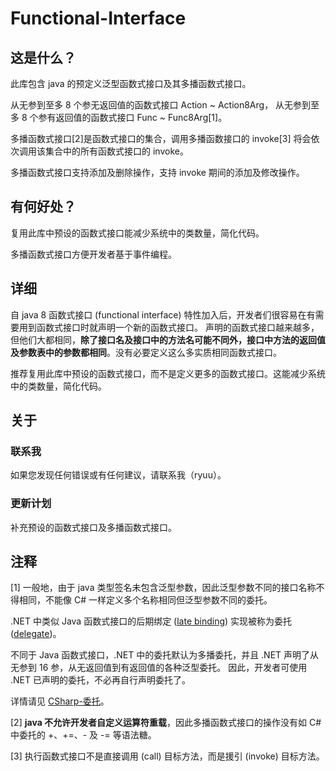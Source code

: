# Functional-Interface

## 这是什么？

此库包含 java 的预定义泛型函数式接口及其多播函数式接口。

从无参到至多 8 个参无返回值的函数式接口 Action ~ Action8Arg， 从无参到至多 8 个参有返回值的函数式接口 Func ~ Func8Arg[1]。

多播函数式接口[2]是函数式接口的集合，调用多播函数接口的 invoke[3] 将会依次调用该集合中的所有函数式接口的 invoke。

多播函数式接口支持添加及删除操作，支持 invoke 期间的添加及修改操作。

## 有何好处？

复用此库中预设的函数式接口能减少系统中的类数量，简化代码。

多播函数式接口方便开发者基于事件编程。

## 详细

自 java 8 函数式接口 (functional interface) 特性加入后，开发者们很容易在有需要用到函数式接口时就声明一个新的函数式接口。
声明的函数式接口越来越多，但他们大都相同，**除了接口名及接口中的方法名可能不同外，接口中方法的返回值及参数表中的参数都相同**。没有必要定义这么多实质相同函数式接口。

推荐复用此库中预设的函数式接口，而不是定义更多的函数式接口。这能减少系统中的类数量，简化代码。

## 关于

### 联系我

如果您发现任何错误或有任何建议，请联系我（ryuu）。

### 更新计划

补充预设的函数式接口及多播函数式接口。

## 注释

[1] 一般地，由于 java 类型签名未包含泛型参数，因此泛型参数不同的接口名称不得相同，不能像 C# 一样定义多个名称相同但泛型参数不同的委托。

.NET 中类似 Java 函数式接口的后期绑定 ([late binding](https://en.wikipedia.org/wiki/Late_binding))
实现被称为委托 ([delegate](https://docs.microsoft.com/zh-cn/dotnet/csharp/delegate-class))。

不同于 Java 函数式接口，.NET 中的委托默认为多播委托，并且 .NET 声明了从无参到 16 参，从无返回值到有返回值的各种泛型委托。 因此，开发者可使用 .NET 已声明的委托，不必再自行声明委托了。

详情请见 [CSharp-委托](https://blog.ryuu64.top/CSharp-%E5%A7%94%E6%89%98/)。

[2] **java 不允许开发者自定义运算符重载**，因此多播函数式接口的操作没有如 C# 中委托的 +、+=、- 及 -= 等语法糖。

[3] 执行函数式接口不是直接调用 (call) 目标方法，而是援引 (invoke) 目标方法。